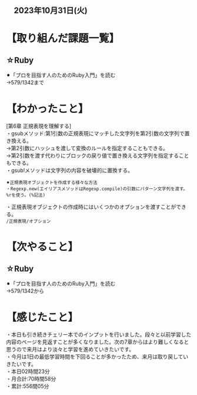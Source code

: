 ## 　2023年10月31日(火)
# 【取り組んだ課題一覧】
## ☆Ruby
⚫︎「プロを目指す人のためのRuby入門」を読む<br>
→579/1342まで<br>
# 【わかったこと】
[第6章 正規表現を理解する]<br>
・gsubメソッド:第1引数の正規表現にマッチした文字列を第2引数の文字列で置き換える。<br>
→第2引数にハッシュを渡して変換のルールを指定することもできる。<br>
→第2引数を渡す代わりにブロックの戻り値で置き換える文字列を指定することもできる。<br>
・gsub!メソッドは文字列の内容を破壊的に置換する。<br>
```
⚫︎正規表現オブジェクトを作成する様々な方法
・Regexp.new(エイリアスメソッドはRegexp.compile)の引数にパターン文字列を渡す。
%rを使う。(%記法)
```
・正規表現オブジェクトの作成時にはいくつかのオプションを渡すことができる。<br>
`/正規表現/オプション`<br>
# 【次やること】
## ☆Ruby
⚫︎「プロを目指す人のためのRuby入門」を読む<br>
→579/1342から<br>
# 【感じたこと】
・本日も引き続きチェリー本でのインプットを行いました。段々と以前学習した内容のページを見返すことが多くなりました。次の7章からはより難しくなると思うので来月はより淡々と学習を進めていきたいです。<br>
・今月は1日の最低学習時間を下回ることが多かったため、来月は取り戻していきたいです。<br>
・本日02時間23分<br>
・月合計:70時間58分<br>
・累計:556間05分<br>
